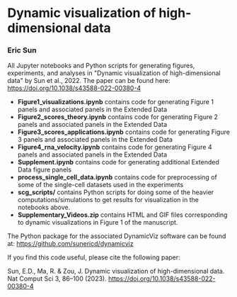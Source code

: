 # Dynamic visualization of high-dimensional data

### Eric Sun

All Jupyter notebooks and Python scripts for generating figures, experiments, and analyses in "Dynamic visualization of high-dimensional data" by Sun et al., 2022. The paper can be found here: https://doi.org/10.1038/s43588-022-00380-4

- **Figure1_visualizations.ipynb** contains code for generating Figure 1 panels and associated panels in the Extended Data
- **Figure2_scores_theory.ipynb** contains code for generating Figure 2 panels and associated panels in the Extended Data
- **Figure3_scores_applications.ipynb** contains code for generating Figure 3 panels and associated panels in the Extended Data
- **Figure4_rna_velocity.ipynb** contains code for generating Figure 4 panels and associated panels in the Extended Data
- **Supplement.ipynb** contains code for generating additional Extended Data figure panels
- **process_single_cell_data.ipynb** contains code for preprocessing of some of the single-cell datasets used in the experiments
- **scg_scripts/** contains Python scripts for doing some of the heavier computations/simulations to get results for visualization in the notebooks above.
- **Supplementary_Videos.zip** contains HTML and GIF files corresponding to dynamic visualizations in Figure 1 of the manuscript.

The Python package for the associated DynamicViz software can be found at: https://github.com/sunericd/dynamicviz

If you find this code useful, please cite the following paper:

Sun, E.D., Ma, R. & Zou, J. Dynamic visualization of high-dimensional data. Nat Comput Sci 3, 86–100 (2023). https://doi.org/10.1038/s43588-022-00380-4
